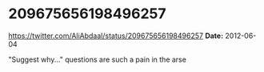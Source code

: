 # 209675656198496257
https://twitter.com/AliAbdaal/status/209675656198496257
**Date:** 2012-06-04

"Suggest why..." questions are such a pain in the arse
